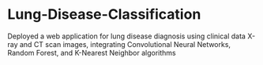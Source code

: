 # Lung-Disease-Classification
Deployed a web application for lung disease diagnosis using clinical data X-ray and CT scan images, integrating Convolutional Neural Networks, Random Forest, and K-Nearest Neighbor algorithms
